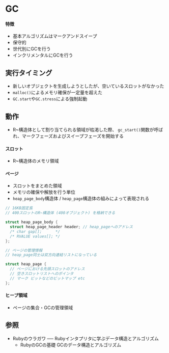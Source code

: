 # GC
#### 特徴
- 基本アルゴリズムはマークアンドスイープ
- 保守的
- 世代別にGCを行う
- インクリメンタルにGCを行う

## 実行タイミング
- 新しいオブジェクトを生成しようとしたが、空いているスロットがなかった
- `malloc()`によるメモリ確保が一定量を超えた
- `GC.start`や`GC.stress`による強制起動

## 動作
- R~構造体として割り当てられる領域が枯渇した際、
  `gc_start()`関数が呼ばれ、マークフェーズおよびスイープフェーズを開始する

#### スロット
- R~構造体のメモリ領域

#### ページ
- スロットをまとめた領域
- メモリの確保や解放を行う単位
- `heap_page_body`構造体 / `heap_page`構造体の組みによって表現される

```c
// 16KB固定長
// 400スロットのR~構造体 (400オブジェクト) を格納できる

struct heap_page_body {
  struct heap_page_header header; // heap_pageへのアドレス
  /* char gap[];      */
  /* RVALUE values[]; */
};
```

```c
// ページの管理情報
// heap_page同士は双方向連結リストになっている

struct heap_page {
  // ページにおける先頭スロットのアドレス
  // 空きスロットリストへのポインタ
  // マーク ビットなどのビットマップ etc
};
```

#### ヒープ領域
- ページの集合・GCの管理領域

## 参照
- Rubyのウラガワ ── Rubyインタプリタに学ぶデータ構造とアルゴリズム
  - RubyのGCの基礎 GCのデータ構造とアルゴリズム
